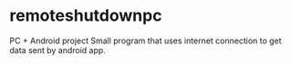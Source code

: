 # remoteshutdownpc
PC + Android project
Small program that uses internet connection to get data sent by android app.
